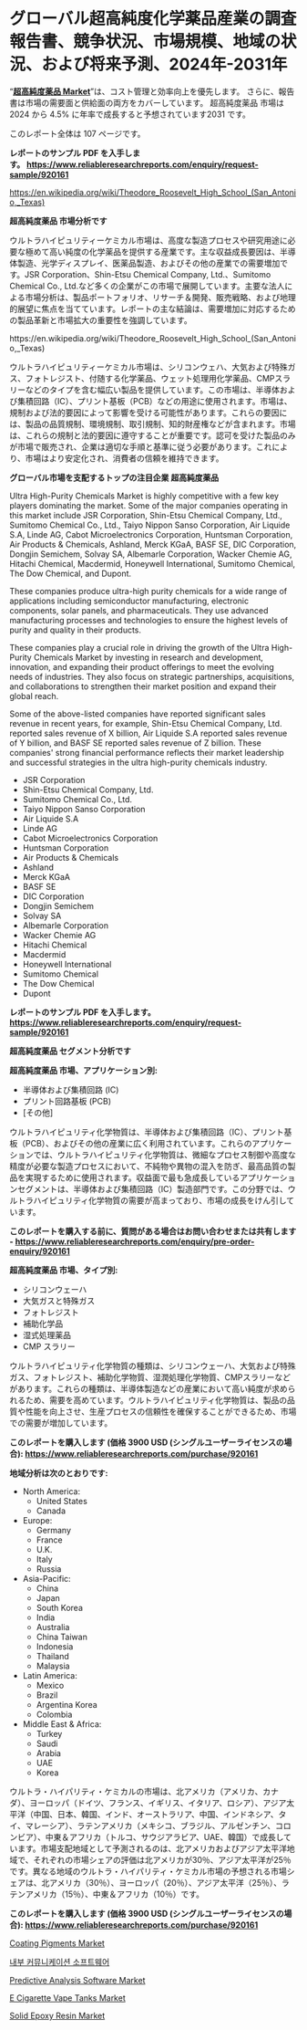 <p><h1>グローバル超高純度化学薬品産業の調査報告書、競争状況、市場規模、地域の状況、および将来予測、2024年-2031年</h1></p><p>&ldquo;<strong><a href="https://www.reliableresearchreports.com/ultra-high-purity-chemicals-r920161">超高純度薬品 Market</a></strong>&rdquo;は、コスト管理と効率向上を優先します。 さらに、報告書は市場の需要面と供給面の両方をカバーしています。 超高純度薬品 市場は 2024 から 4.5% に年率で成長すると予想されています2031 です。</p>
<p>このレポート全体は 107 ページです。</p>
<p><strong>レポートのサンプル PDF を入手します。&nbsp;<a href="https://www.reliableresearchreports.com/enquiry/request-sample/920161">https://www.reliableresearchreports.com/enquiry/request-sample/920161</a></strong></p>
<p><a href="https://en.wikipedia.org/wiki/Theodore_Roosevelt_High_School_(San_Antonio,_Texas)">https://en.wikipedia.org/wiki/Theodore_Roosevelt_High_School_(San_Antonio,_Texas)</a></p>
<p><strong>超高純度薬品 市場分析です</strong></p>
<p><p>ウルトラハイピュリティーケミカル市場は、高度な製造プロセスや研究用途に必要な極めて高い純度の化学薬品を提供する産業です。主な収益成長要因は、半導体製造、光学ディスプレイ、医薬品製造、およびその他の産業での需要増加です。JSR Corporation、Shin-Etsu Chemical Company, Ltd.、Sumitomo Chemical Co., Ltd.など多くの企業がこの市場で展開しています。主要な法人による市場分析は、製品ポートフォリオ、リサーチ＆開発、販売戦略、および地理的展望に焦点を当てています。レポートの主な結論は、需要増加に対応するための製品革新と市場拡大の重要性を強調しています。</p></p>
<p>https://en.wikipedia.org/wiki/Theodore_Roosevelt_High_School_(San_Antonio,_Texas)</p>
<p><p>ウルトラハイピュリティーケミカル市場は、シリコンウェハ、大気および特殊ガス、フォトレジスト、付随する化学薬品、ウェット処理用化学薬品、CMPスラリーなどのタイプを含む幅広い製品を提供しています。この市場は、半導体および集積回路（IC）、プリント基板（PCB）などの用途に使用されます。市場は、規制および法的要因によって影響を受ける可能性があります。これらの要因には、製品の品質規制、環境規制、取引規制、知的財産権などが含まれます。市場は、これらの規制と法的要因に遵守することが重要です。認可を受けた製品のみが市場で販売され、企業は適切な手順と基準に従う必要があります。これにより、市場はより安定化され、消費者の信頼を維持できます。</p></p>
<p><strong>グローバル市場を支配するトップの注目企業 超高純度薬品</strong></p>
<p><p>Ultra High-Purity Chemicals Market is highly competitive with a few key players dominating the market. Some of the major companies operating in this market include JSR Corporation, Shin-Etsu Chemical Company, Ltd., Sumitomo Chemical Co., Ltd., Taiyo Nippon Sanso Corporation, Air Liquide S.A, Linde AG, Cabot Microelectronics Corporation, Huntsman Corporation, Air Products & Chemicals, Ashland, Merck KGaA, BASF SE, DIC Corporation, Dongjin Semichem, Solvay SA, Albemarle Corporation, Wacker Chemie AG, Hitachi Chemical, Macdermid, Honeywell International, Sumitomo Chemical, The Dow Chemical, and Dupont.</p><p>These companies produce ultra-high purity chemicals for a wide range of applications including semiconductor manufacturing, electronic components, solar panels, and pharmaceuticals. They use advanced manufacturing processes and technologies to ensure the highest levels of purity and quality in their products.</p><p>These companies play a crucial role in driving the growth of the Ultra High-Purity Chemicals Market by investing in research and development, innovation, and expanding their product offerings to meet the evolving needs of industries. They also focus on strategic partnerships, acquisitions, and collaborations to strengthen their market position and expand their global reach.</p><p>Some of the above-listed companies have reported significant sales revenue in recent years, for example, Shin-Etsu Chemical Company, Ltd. reported sales revenue of X billion, Air Liquide S.A reported sales revenue of Y billion, and BASF SE reported sales revenue of Z billion. These companies' strong financial performance reflects their market leadership and successful strategies in the ultra high-purity chemicals industry.</p></p>
<p><ul><li>JSR Corporation</li><li>Shin-Etsu Chemical Company, Ltd.</li><li>Sumitomo Chemical Co., Ltd.</li><li>Taiyo Nippon Sanso Corporation</li><li>Air Liquide S.A</li><li>Linde AG</li><li>Cabot Microelectronics Corporation</li><li>Huntsman Corporation</li><li>Air Products & Chemicals</li><li>Ashland</li><li>Merck KGaA</li><li>BASF SE</li><li>DIC Corporation</li><li>Dongjin Semichem</li><li>Solvay SA</li><li>Albemarle Corporation</li><li>Wacker Chemie AG</li><li>Hitachi Chemical</li><li>Macdermid</li><li>Honeywell International</li><li>Sumitomo Chemical</li><li>The Dow Chemical</li><li>Dupont</li></ul></p>
<p><strong>レポートのサンプル PDF を入手します。 <a href="https://www.reliableresearchreports.com/enquiry/request-sample/920161">https://www.reliableresearchreports.com/enquiry/request-sample/920161</a></strong></p>
<p><strong>超高純度薬品 セグメント分析です</strong></p>
<p><strong>超高純度薬品 市場、アプリケーション別:</strong></p>
<p><ul><li>半導体および集積回路 (IC)</li><li>プリント回路基板 (PCB)</li><li>[その他]</li></ul></p>
<p><p>ウルトラハイピュリティ化学物質は、半導体および集積回路（IC）、プリント基板（PCB）、およびその他の産業に広く利用されています。これらのアプリケーションでは、ウルトラハイピュリティ化学物質は、微細なプロセス制御や高度な精度が必要な製造プロセスにおいて、不純物や異物の混入を防ぎ、最高品質の製品を実現するために使用されます。収益面で最も急成長しているアプリケーションセグメントは、半導体および集積回路（IC）製造部門です。この分野では、ウルトラハイピュリティ化学物質の需要が高まっており、市場の成長をけん引しています。</p></p>
<p><strong>このレポートを購入する前に、質問がある場合はお問い合わせまたは共有します - <a href="https://www.reliableresearchreports.com/enquiry/pre-order-enquiry/920161">https://www.reliableresearchreports.com/enquiry/pre-order-enquiry/920161</a></strong></p>
<p><strong>超高純度薬品 市場、タイプ別:</strong></p>
<p><ul><li>シリコンウェーハ</li><li>大気ガスと特殊ガス</li><li>フォトレジスト</li><li>補助化学品</li><li>湿式処理薬品</li><li>CMP スラリー</li></ul></p>
<p><p>ウルトラハイピュリティ化学物質の種類は、シリコンウェーハ、大気および特殊ガス、フォトレジスト、補助化学物質、湿潤処理化学物質、CMPスラリーなどがあります。これらの種類は、半導体製造などの産業において高い純度が求められるため、需要を高めています。ウルトラハイピュリティ化学物質は、製品の品質や性能を向上させ、生産プロセスの信頼性を確保することができるため、市場での需要が増加しています。</p></p>
<p><strong>このレポートを購入します (価格 3900 USD (シングルユーザーライセンスの場合): <a href="https://www.reliableresearchreports.com/purchase/920161">https://www.reliableresearchreports.com/purchase/920161</a></strong></p>
<p><strong>地域分析は次のとおりです:</strong></p>
<p><ul>
    <li>
        North America:
        <ul>
            <li>United States</li>
            <li>Canada</li>
        </ul>
    </li>
    <li>
        Europe:
        <ul>
            <li>Germany</li>
            <li>France</li>
            <li>U.K.</li>
            <li>Italy</li>
            <li>Russia</li>
        </ul>
    </li>
    <li>
        Asia-Pacific:
        <ul>
            <li>China</li>
            <li>Japan</li>
            <li>South Korea</li>
            <li>India</li>
            <li>Australia</li>
            <li>China Taiwan</li>
            <li>Indonesia</li>
            <li>Thailand</li>
            <li>Malaysia</li>
        </ul>
    </li>
    <li>
        Latin America:
        <ul>
            <li>Mexico</li>
            <li>Brazil</li>
            <li>Argentina Korea</li>
            <li>Colombia</li>
        </ul>
    </li>
    <li>
        Middle East & Africa:
        <ul>
            <li>Turkey</li>
            <li>Saudi</li>
            <li>Arabia</li>
            <li>UAE</li>
            <li>Korea</li>
        </ul>
    </li>
    </ul></p>
<p><p>ウルトラ・ハイパリティ・ケミカルの市場は、北アメリカ（アメリカ、カナダ）、ヨーロッパ（ドイツ、フランス、イギリス、イタリア、ロシア）、アジア太平洋（中国、日本、韓国、インド、オーストラリア、中国、インドネシア、タイ、マレーシア）、ラテンアメリカ（メキシコ、ブラジル、アルゼンチン、コロンビア）、中東＆アフリカ（トルコ、サウジアラビア、UAE、韓国）で成長しています。市場支配地域として予測されるのは、北アメリカおよびアジア太平洋地域で、それぞれの市場シェアの評価は北アメリカが30％、アジア太平洋が25％です。異なる地域のウルトラ・ハイパリティ・ケミカル市場の予想される市場シェアは、北アメリカ（30％）、ヨーロッパ（20％）、アジア太平洋（25％）、ラテンアメリカ（15％）、中東＆アフリカ（10％）です。</p></p>
<p><strong>このレポートを購入します (価格 3900 USD (シングルユーザーライセンスの場合): <a href="https://www.reliableresearchreports.com/purchase/920161">https://www.reliableresearchreports.com/purchase/920161</a></strong></p>
<p><p><a href="https://github.com/globismark/Market-Research-Report-List-5/blob/main/coating-pigments-market.md">Coating Pigments Market</a></p><p><a href="https://medium.com/@trevorkruvalis5678/%EA%B8%80%EB%A1%9C%EB%B2%8C-%EB%82%B4%EB%B6%80-%EC%BB%A4%EB%AE%A4%EB%8B%88%EC%BC%80%EC%9D%B4%EC%85%98-%EC%86%8C%ED%94%84%ED%8A%B8%EC%9B%A8%EC%96%B4-%EC%8B%9C%EC%9E%A5-%EB%B6%84%EC%84%9D-%EB%8F%99%ED%96%A5-%EC%98%88%EC%B8%A1-%EB%B0%8F-%EC%84%B1%EC%9E%A5-%EA%B8%B0%ED%9A%8C-2024-2031-%EC%9D%84-%EB%8B%A4%EB%A3%AC-149-%ED%8E%98%EC%9D%B4%EC%A7%80-%EB%B3%B4%EA%B3%A0%EC%84%9C-68f82118ac12">내부 커뮤니케이션 소프트웨어</a></p><p><a href="https://issuu.com/reportprime-2/docs/predictive-analysis-software-market_9528a46b27b081">Predictive Analysis Software Market</a></p><p><a href="https://www.linkedin.com/pulse/e-cigarette-vape-tanks-market-ma-topicsco-ri13f?trackingId=L55XdfbbQEinh5V367MbwQ%3D%3D">E Cigarette Vape Tanks Market</a></p><p><a href="https://github.com/susanjprice2023/Market-Research-Report-List-2/blob/main/solid-epoxy-resin-market.md">Solid Epoxy Resin Market</a></p></p>